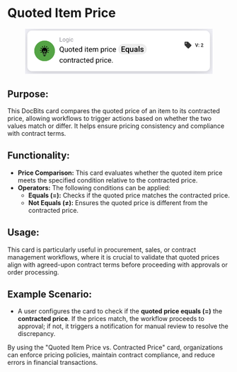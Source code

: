 # Quoted Item Price

<figure><img src="../../../../.gitbook/assets/image (3) (1) (1) (1) (1).png" alt="" width="563"><figcaption></figcaption></figure>

## **Purpose:**

This DocBits card compares the quoted price of an item to its contracted price, allowing workflows to trigger actions based on whether the two values match or differ. It helps ensure pricing consistency and compliance with contract terms.

## **Functionality:**

* **Price Comparison:** This card evaluates whether the quoted item price meets the specified condition relative to the contracted price.
* **Operators:** The following conditions can be applied:
  * **Equals (=):** Checks if the quoted price matches the contracted price.
  * **Not Equals (≠):** Ensures the quoted price is different from the contracted price.

## **Usage:**

This card is particularly useful in procurement, sales, or contract management workflows, where it is crucial to validate that quoted prices align with agreed-upon contract terms before proceeding with approvals or order processing.

## **Example Scenario:**

* A user configures the card to check if the **quoted price equals (=)** the **contracted price**. If the prices match, the workflow proceeds to approval; if not, it triggers a notification for manual review to resolve the discrepancy.

By using the "Quoted Item Price vs. Contracted Price" card, organizations can enforce pricing policies, maintain contract compliance, and reduce errors in financial transactions.
